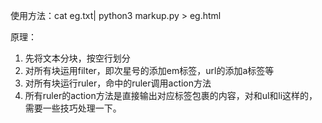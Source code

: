 使用方法：cat eg.txt| python3 markup.py  > eg.html

原理：

1. 先将文本分块，按空行划分
2. 对所有块运用filter，即次星号的添加em标签，url的添加a标签等
3. 对所有块运行ruler，命中的ruler调用action方法
4. 所有ruler的action方法是直接输出对应标签包裹的内容，对和ul和li这样的，需要一些技巧处理一下。